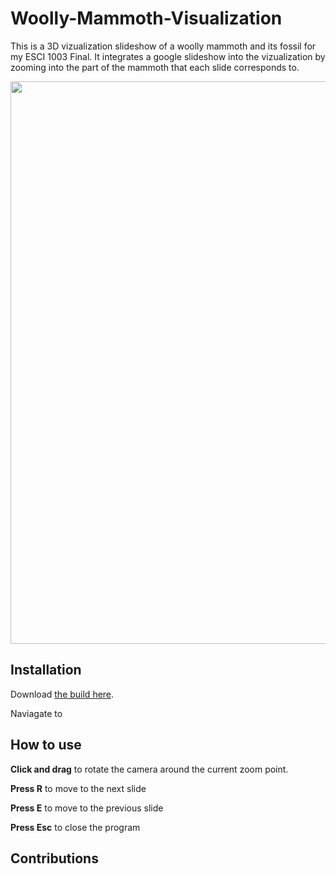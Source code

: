 # Woolly-Mammoth-Visualization
This is a 3D vizualization slideshow of a woolly mammoth and its fossil for my ESCI 1003 Final. It integrates a google slideshow into the vizualization by zooming into the part of the mammoth that each slide corresponds to. 

<img src="title2.gif" width="900"/>


## Installation
Download [the build here](https://github.com/Jmeshesha/Woolly-Mammoth-Visualization/releases/download/v1.0.0/Mammoth-Visualization-Windows.zip).

Naviagate to 

## How to use
<b>Click and drag</b> to rotate the camera around the current zoom point. 

<b>Press R</b> to move to the next slide

<b>Press E</b> to move to the previous slide

<b>Press Esc</b> to close the program

## Contributions

